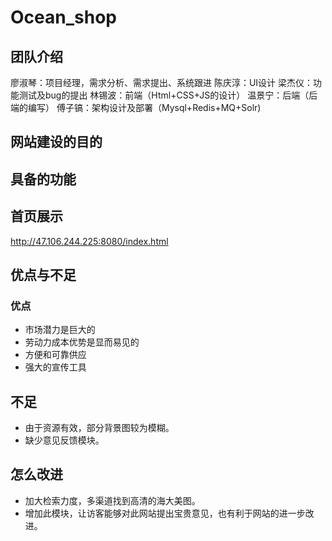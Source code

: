 # Ocean_shop
## 团队介绍
廖淑琴：项目经理，需求分析、需求提出、系统跟进
陈庆淳：UI设计
梁杰仪：功能测试及bug的提出
林锡波：前端（Html+CSS+JS的设计）
温景宁：后端（后端的编写）
傅子镐：架构设计及部署（Mysql+Redis+MQ+Solr)
## 网站建设的目的
## 具备的功能
## 首页展示
http://47.106.244.225:8080/index.html
## 优点与不足
### 优点
* 市场潜力是巨大的
* 劳动力成本优势是显而易见的
* 方便和可靠供应
* 强大的宣传工具

## 不足
* 由于资源有效，部分背景图较为模糊。
* 缺少意见反馈模块。

## 怎么改进
* 加大检索力度，多渠道找到高清的海大美图。
* 增加此模块，让访客能够对此网站提出宝贵意见，也有利于网站的进一步改进。


